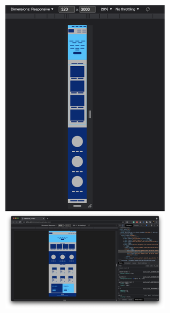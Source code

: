 ![Preview](https://github.com/IFalcoNI/OktenWebHomework/blob/main/HTML/H6_HTML/Preview.png)
![Preview_2](https://github.com/IFalcoNI/OktenWebHomework/blob/main/HTML/H6_HTML/Preview_2.png)
